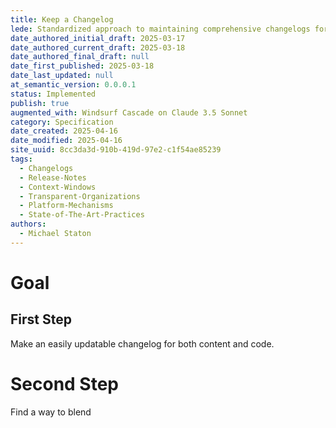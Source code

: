```yaml
---
title: Keep a Changelog
lede: Standardized approach to maintaining comprehensive changelogs for code and content changes
date_authored_initial_draft: 2025-03-17
date_authored_current_draft: 2025-03-18
date_authored_final_draft: null
date_first_published: 2025-03-18
date_last_updated: null
at_semantic_version: 0.0.0.1
status: Implemented
publish: true
augmented_with: Windsurf Cascade on Claude 3.5 Sonnet
category: Specification
date_created: 2025-04-16
date_modified: 2025-04-16
site_uuid: 8cc3da3d-910b-419d-97e2-c1f54ae85239
tags:
  - Changelogs
  - Release-Notes
  - Context-Windows
  - Transparent-Organizations
  - Platform-Mechanisms
  - State-of-The-Art-Practices
authors:
  - Michael Staton
---
```


# Goal

## First Step
Make an easily updatable changelog for both content and code.  

# Second Step
Find a way to blend